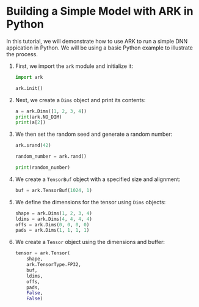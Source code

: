 # Building a Simple Model with ARK in Python

In this tutorial, we will demonstrate how to use ARK to run a simple DNN appication in Python. We will be using a basic Python example to illustrate the process.

1. First, we import the `ark` module and initialize it:

   ```python
   import ark

   ark.init()
   ```

2. Next, we create a `Dims` object and print its contents:

   ```python
   a = ark.Dims([1, 2, 3, 4])
   print(ark.NO_DIM)
   print(a[2])
   ```

3. We then set the random seed and generate a random number:

   ```python
   ark.srand(42)

   random_number = ark.rand()

   print(random_number)
   ```

4. We create a `TensorBuf` object with a specified size and alignment:

   ```python
   buf = ark.TensorBuf(1024, 1)
   ```

5. We define the dimensions for the tensor using `Dims` objects:

   ```python
   shape = ark.Dims(1, 2, 3, 4)
   ldims = ark.Dims(4, 4, 4, 4)
   offs = ark.Dims(0, 0, 0, 0)
   pads = ark.Dims(1, 1, 1, 1)
   ```

6. We create a `Tensor` object using the dimensions and buffer:

   ```python
   tensor = ark.Tensor(
       shape,
       ark.TensorType.FP32,
       buf,
       ldims,
       offs,
       pads,
       False,
       False)

